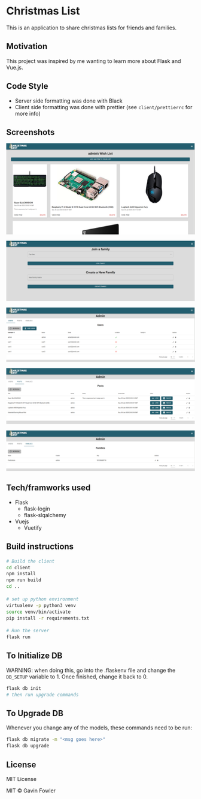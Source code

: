 # Christmas List

This is an application to share christmas lists for friends and families.

## Motivation

This project was inspired by me wanting to learn more about Flask and Vue.js.

## Code Style

- Server side formatting was done with Black
- Client side formatting was done with prettier (see `client/prettierrc` for more info)

## Screenshots

![Personal Wishlist](img/self-wishlist.png)

![Join a Family](img/join-family.png)

![Admin Users](img/admin-users.png)

![Admin Posts](img/admin-posts.png)

![Admin Families](img/admin-families.png)

## Tech/framworks used

- Flask
  - flask-login
  - flask-slqalchemy
- Vuejs
  - Vuetify

## Build instructions

```sh
# Build the client
cd client
npm install
npm run build
cd ..

# set up python environment
virtualenv -p python3 venv
source venv/bin/activate
pip install -r requirements.txt

# Run the server
flask run
```

## To Initialize DB

WARNING: when doing this, go into the .flaskenv file and change the `DB_SETUP` variable to 1. Once finished, change it back to 0.

```sh
flask db init
# then run upgrade commands
```

## To Upgrade DB

Whenever you change any of the models, these commands need to be run:

```sh
flask db migrate -m "<msg goes here>"
flask db upgrade
```

## License

MIT License

MIT © Gavin Fowler
